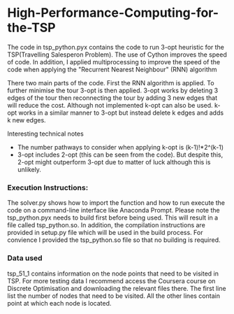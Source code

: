 # High-Performance-Computing-for-the-TSP

The code in tsp_python.pyx contains the code to run 3-opt heuristic for the TSP(Travelling Salesperon Problem). The use of Cython improves the speed of code. In addition, I applied multiprocessing to improve the speed of the code when applying the "Recurrent Nearest Neighbour" (RNN) algorithm 

There two main parts of the code. First the RNN algorithm is applied. To further minimise the tour 3-opt is then applied. 3-opt works by deleting 3 edges of the tour then reconnecting the tour by adding 3 new edges that will reduce the cost. Although not implemented k-opt can also be used. k-opt works in a similar manner to 3-opt but instead delete k edges and adds k new edges. 

Interesting technical notes
- The number pathways to consider when applying k-opt is (k-1)!*2^(k-1)
- 3-opt includes 2-opt (this can be seen from the code). But despite this, 2-opt might outperform 3-opt due to matter of luck although this is unlikely.

### Execution Instructions:
The solver.py shows how to import the function and how to run execute the code on a command-line interface like Anaconda Prompt. Please note the tsp_python.pyx needs to build first before being used. This will result in a file called tsp_python.so. In addition, the compilation instructions are provided in setup.py file which will be used in the build process. For convience I provided the tsp_python.so file so that no building is required.     

### Data used
tsp_51_1 contains information on the node points that need to be visited in TSP. For more testing data I recommend access the Coursera course on Discrete Optimisation and downloading the relevant files there. The first line list the number of nodes that need to be visited. All the other lines contain point at which each node is located.   
